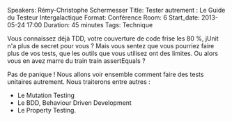 Speakers: Rémy-Christophe Schermesser
Title: Tester autrement : Le Guide du Testeur Intergalactique
Format: Conférence
Room: 6
Start_date: 2013-05-24 17:00
Duration: 45 minutes
Tags: Technique

Vous connaissez déjà TDD, votre couverture de code frise les 80 %, jUnit n'a plus de secret pour vous ?
Mais vous sentez que vous pourriez faire plus de vos tests, que les outils que vous utilisez ont des limites.
Ou alors vous en avez marre du train train assertEquals ?

Pas de panique !
Nous allons voir ensemble comment faire des tests unitaires autrement. Nous traiterons entre autres :

- Le Mutation Testing
- Le BDD, Behaviour Driven Development
- Le Property Testing.
